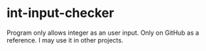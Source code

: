 # int-input-checker
Program only allows integer as an user input. Only on GitHub as a reference. I may use it in other projects.

